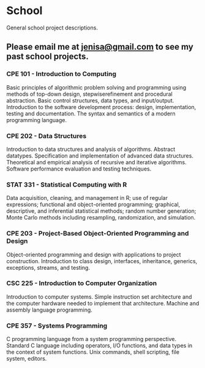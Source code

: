 # School
General school project descriptions.

## Please email me at jenisa@gmail.com to see my past school projects.

### CPE 101 - Introduction to Computing
Basic principles of algorithmic problem solving and programming using methods of top-down design, stepwiserefinement and procedural abstraction. Basic control structures, data types, and input/output. Introduction to the software development process: design, implementation, testing and documentation. The syntax and semantics of a modern programming language. 

### CPE 202 - Data Structures
Introduction to data structures and analysis of algorithms. Abstract datatypes. Specification and implementation of advanced data structures. Theoretical and empirical analysis of recursive and iterative algorithms. Software performance evaluation and testing techniques. 

### STAT 331 - Statistical Computing with R
Data acquisition, cleaning, and management in R; use of regular expressions; functional and object-oriented programming; graphical, descriptive, and inferential statistical methods; random number generation; Monte Carlo methods including resampling, randomization, and simulation.

### CPE 203 - Project-Based Object-Oriented Programming and Design
Object-oriented programming and design with applications to project construction. Introduction to class design, interfaces, inheritance, generics, exceptions, streams, and testing. 

### CSC 225 - Introduction to Computer Organization
Introduction to computer systems. Simple instruction set architecture and the computer hardware needed to implement that architecture. Machine and assembly language programming.

### CPE 357 - Systems Programming
C programming language from a system programming perspective. Standard C language including operators, I/O functions, and data types in the context of system functions. Unix commands, shell scripting, file system, editors. 

